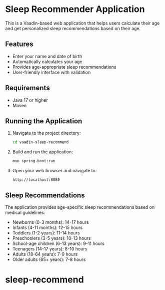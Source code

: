 # Sleep Recommender Application

This is a Vaadin-based web application that helps users calculate their age and get personalized sleep recommendations based on their age.

## Features

- Enter your name and date of birth
- Automatically calculates your age
- Provides age-appropriate sleep recommendations
- User-friendly interface with validation

## Requirements

- Java 17 or higher
- Maven

## Running the Application

1. Navigate to the project directory:
   ```bash
   cd vaadin-sleep-recommend
   ```

2. Build and run the application:
   ```bash
   mvn spring-boot:run
   ```

3. Open your web browser and navigate to:
   ```
   http://localhost:8080
   ```

## Sleep Recommendations

The application provides age-specific sleep recommendations based on medical guidelines:
- Newborns (0-3 months): 14-17 hours
- Infants (4-11 months): 12-15 hours
- Toddlers (1-2 years): 11-14 hours
- Preschoolers (3-5 years): 10-13 hours
- School-age children (6-13 years): 9-11 hours
- Teenagers (14-17 years): 8-10 hours
- Adults (18-64 years): 7-9 hours
- Older adults (65+ years): 7-8 hours
# sleep-recommend
